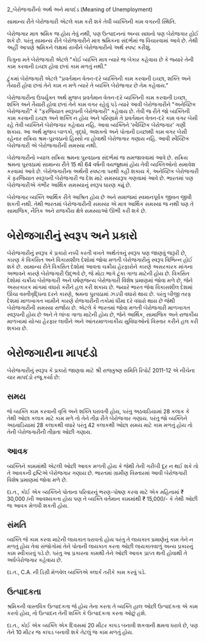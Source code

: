 2_બેરોજગારીનો અર્થ અને માપદંડ
(Meaning of Unemployment)

સામાન્ય રીતે બેરોજગારી એટલે કામ કરી શકે તેવી વ્યક્તિની કામ વગરની સ્થિતિ.

બેરોજગાર માત્ર શ્રમિક જ હોય તેવું નથી, પણ ઉત્પાદનનાં અન્ય સાધનો પણ બેરોજગાર હોઈ શકે છે. પરંતુ સામાન્ય રીતે બેરોજગારીને માત્ર શ્રમિકના સંદર્ભમાં જ વિચારવામાં આવે છે. તેથી અહીં આપણે શ્રમિકને લક્ષમાં રાખીને બેરોજગારીનો અર્થ સ્પષ્ટ કરીશું.

પિગુના મતે બેરોજગારી એટલે "કોઈ વ્યક્તિ માત્ર ત્યારે જ બેકાર કહેવાય છે કે જ્યારે તેની કામ કરવાની ઇચ્છા હોવા છતાં કામ મળતું નથી."

ટુંકમાં બેરોજગારી એટલે "પ્રવર્તમાન વેતન-દરે વ્યક્તિની કામ કરવાની ઇચ્છા, શક્તિ અને તૈયારી હોવા છતાં તેને કામ ન મળે ત્યારે તે વ્યક્તિ બેરોજગાર છે તેમ કહેવાય."

બેરોજગારીના ઉપર્યુક્ત અર્થ મુજબ પ્રવર્તમાન વેતન-દરે વ્યક્તિની કામ કરવાની ઇચ્છા, શક્તિ અને તૈયારી હોવા છતાં તેને કામ વગર રહેવું પડે ત્યારે આવી બેરોજગારીને "અનેચ્છિક બેરોજગારી" કે "ફરજિયાત સ્વરૂપની બેરોજગારી" કહેવાય છે. તેવી જ રીતે જો વ્યક્તિની કામ કરવાની ઇચ્છા અને શક્તિ ન હોય અને પરિણામે તે પ્રવર્તમાન વેતન-દરે કામ વગર બેસી રહે તેવી વ્યક્તિને બેરોજગાર કહેવાય નહિ. આવા વ્યક્તિને ‘સ્વૈચ્છિક બેરોજગાર’ ગણી શકાય. આ અર્થ મુજબ બાળકો, વૃદ્ધો, અશક્તો અને પોતાની ઇચ્છાથી કામ વગર બેસી રહેનાર સક્રિય શ્રમ-પુરવઠાનો હિસ્સો ના હોવાથી બેરોજગાર ગણાય નહિ. આવી સ્વૈચ્છિક બેરોજગારી એ બેરોજગારીની સમસ્યા નથી.

બેરોજગારીનો ખ્યાલ સક્રિય શ્રમના પુરવઠાના સંદર્ભમાં જ સમજાવવામાં આવે છે. સક્રિય શ્રમના પુરવઠામાં સામાન્ય રીતે 15 થી 64 વર્ષની વયજૂથમાં હોય તેવી વ્યક્તિઓનો સમાવેશ કરવામાં આવે છે. બેરોજગારીના અર્થની સ્પષ્ટતા પરથી કહી શકાય કે, અનેચ્છિક બેરોજગારી કે ફરજિયાત સ્વરૂપની બેરોજગારી જ દેશ માટે સમસ્યારૂપ ગણવામાં આવે છે. ભારતમાં પણ બેરોજગારીએ ગંભીર આર્થિક સમસ્યાનું સ્વરૂપ ધારણ ક્યું છે.

બેરોજગાર વ્યક્તિ આર્થિક રીતે આશ્રિત હોય છે અને સમાજમાં સ્વમાનપૂર્વક જીવન જીવી શકતી નથી. તેથી ભારતમાં બેરોજગારીની સમસ્યા એ માત્ર આર્થિક સમસ્યા જ નથી પણ તે સામાજિક, નૈતિક અને રાજકીય ક્ષેત્રે સમસ્યાઓ ઊભી કરી શકે છે.

# બેરોજગારીનું સ્વરૂપ અને પ્રકારો

બેરોજગારીનું સ્વરૂપ કે પ્રકારો નક્કી કરતી વખતે અર્થતંત્રનું સ્વરૂપ પણ જાણવું જરૂરી છે, કારણ કે વિકસિત અને વિકાસશીલ દેશોમાં જોવા મળતી બેરોજગારીનું સ્વરૂપ વિભિન્ન હોઈ શકે છે. સામાન્ય રીતે વિકસિત દેશોમાં આવતા ચક્રીય હેરફારોને કારણે અસરકારક માંગના અભાવને કારણે બેરોજગારી ઉદ્ભવે છે, જે મોટા ભાગે ટૂંકા ગાળા માટેની હોય છે. વિકસિત દેશોમાં ચક્રીય બેરોજગારી અને ઘર્ષણજન્ય બેરોજગારી વિશેષ પ્રમાણમાં જોવા મળે છે, જેને અસરકારક માંગમાં વધારો કરીને હલ કરી શકાય છે. જ્યારે ભારત જેવા વિકાસશીલ દેશમાં ઊંચા વસ્તીવૃદ્ધિના દરને કારણે, શ્રમના પુરવઠામાં ઝડપી વધારો થાય છે. પરંતુ બીજી તરફ દેશમાં માળખાગત ખામીને કારણે રોજગારીની તકોમાં ધીમા દરે વધારો થાય છે જેથી બેરોજગારીની સમસ્યા સર્જાય છે. એટલે કે ભારતમાં જોવા મળતી બેરોજગારી માળખાગત સ્વરૂપની હોય છે અને તે લાંબા ગાળા માટેની હોય છે, જેને આર્થિક, સામાજિક અને રાજકીય માળખામાં યોગ્ય હેરફાર લાવીને અને આંતરમાળખાકીય સુવિધાઓનો વિસ્તાર કરીને હલ કરી શકાય છે.

# બેરોજગારીના માપદંડો

બેરોજગારીનું સ્વરૂપ કે પ્રકારો જાણવા માટે શ્રી રાજકુષ્ણ સમિતિ રિપોર્ટ 2011-12 એ નીચેના ચાર માપદંડો રજૂ કર્યા છે:

## સમય

જે વ્યક્તિ કામ કરવાની વૃત્તિ અને શક્તિ ધરાવતી હોય, પરંતુ અઠવાડિયામાં 28 કલાક કે તેથી ઓછા કલાક માટે કામ મળે તો તેને તીવ્ર રીતે બેરોજગાર ગણાય. પરંતુ જો વ્યક્તિને અઠવાડિયામાં 28 કલાકથી વધારે પરંતુ 42 કલાકથી ઓછા સમય માટે કામ મળતું હોય તો તેની બેરોજગારીની તીવ્રતા ઓછી ગણાય.

## આવક

વ્યક્તિને કામમાંથી એટલી ઓછી આવક મળતી હોય કે જેથી તેની ગરીબી દૂર ન થઈ શકે તો તે આવકની દ્રષ્ટિએ બેરોજગાર ગણાય છે. ભારતમાં ગ્રામીણ વિસ્તારમાં આવી બેરોજગારી વિશેષ પ્રમાણમાં જોવા મળે છે.

દા.ત., કોઈ એક વ્યક્તિને પોતાના પરિવારનું ભરણ-પોષણ કરવા માટે એક મહિનામાં ₹ 30,000 /ની આવશ્યકતા હોય પણ તે વ્યક્તિ વર્તમાન કામમાંથી ₹ 15,000/- કે તેથી ઓછી જ આવક મેળવી શકતી હોય.

## સંમતિ

વ્યક્તિ જે કામ કરવા માટેની લાયકાત ધરાવતો હોય પરંતુ તે લાયકાત પ્રમાણેનું કામ તેને ન મળતું હોય તેવા સંજોગોમાં તેને પોતાની લાયકાત કરતા ઓછી લાયકાતવાળું અન્ય પ્રકારનું કામ સ્વીકારવું પડે છે. પરંતુ આ પ્રકારના કામથી તેને ઓછી આવક પ્રાપ્ત થતી હોવાથી તે અર્ધબેરોજગાર કહેવાય છે.

દા.ત., C.A. ની ડિગ્રી મેળવેલ વ્યક્તિએ ક્લાર્ક તરીકે કામ કરવું પડે.

## ઉત્પાદકતા

શ્રમિકની વાસ્તવિક ઉત્પાદકતા જે હોય તેના કરતા તે વ્યક્તિ હાલ ઓછી ઉત્પાદકતા એ કામ કરતો હોય, તો ઉત્પાદન તેની શક્તિ કે ઉત્પાદકતા કરતા ઓછું હશે.

દા.ત., કોઈ એક વ્યક્તિ એક દિવસમાં 20 મીટર કાપડ બનાવી શકવાની ક્ષમતા ધરાવે છે, પણ તેને 10 મીટર જ કાપડ બનાવી શકે તેટલું જ કામ મળતું હોય.
